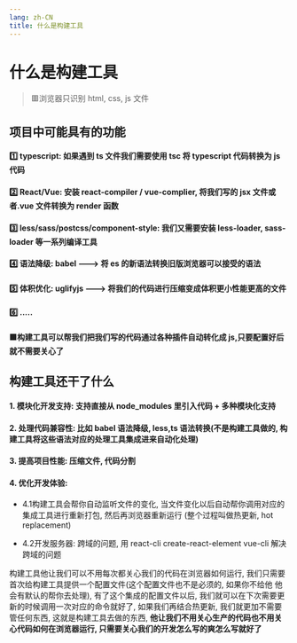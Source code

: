 ```yaml
---
lang: zh-CN
title: 什么是构建工具
---
```


# 什么是构建工具

> :red_square:浏览器只识别 html, css, js 文件

## 项目中可能具有的功能

#### :one: typescript: 如果遇到 ts 文件我们需要使用 tsc 将 typescript 代码转换为 js 代码

#### :two: React/Vue: 安装 react-compiler / vue-complier, 将我们写的 jsx 文件或者.vue 文件转换为 render 函数

#### :three: less/sass/postcss/component-style: 我们又需要安装 less-loader, sass-loader 等一系列编译工具

#### :four: 语法降级: babel ---> 将 es 的新语法转换旧版浏览器可以接受的语法

#### :five: 体积优化: uglifyjs ---> 将我们的代码进行压缩变成体积更小性能更高的文件

#### :six: .....

#### :green_square:**构建工具**可以帮我们把我们写的代码通过各种插件自动转化成 js,只要配置好后就不需要关心了

## 构建工具还干了什么

#### 1. 模块化开发支持: 支持直接从 node_modules 里引入代码 + 多种模块化支持

#### 2. 处理代码兼容性: 比如 babel 语法降级, less,ts 语法转换(**不是构建工具做的, 构建工具将这些语法对应的处理工具集成进来自动化处理**)

#### 3. 提高项目性能: 压缩文件, **代码分割**

#### 4. 优化开发体验:

- <p> 4.1构建工具会帮你自动监听文件的变化, 当文件变化以后自动帮你调用对应的集成工具进行重新打包, 然后再浏览器重新运行 (整个过程叫做热更新, hot replacement)</p>
- <p> 4.2开发服务器: 跨域的问题, 用 react-cli create-react-element vue-cli 解决跨域的问题</p>

构建工具他让我们可以不用每次都关心我们的代码在浏览器如何运行, 我们只需要首次给构建工具提供一个配置文件(这个配置文件也不是必须的, 如果你不给他 他会有默认的帮你去处理), 有了这个集成的配置文件以后, 我们就可以在下次需要更新的时候调用一次对应的命令就好了, 如果我们再结合热更新, 我们就更加不需要管任何东西, 这就是构建工具去做的东西, **他让我们不用关心生产的代码也不用关心代码如何在浏览器运行, 只需要关心我们的开发怎么写的爽怎么写就好了**
